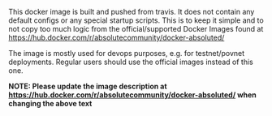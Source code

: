 This docker image is built and pushed from travis. It does not contain any default configs or any
special startup scripts. This is to keep it simple and to not copy too much logic from the
official/supported Docker Images found at https://hub.docker.com/r/absolutecommunity/docker-absoluted/

The image is mostly used for devops purposes, e.g. for testnet/povnet deployments. Regular users
should use the official images instead of this one.

**NOTE: Please update the image description at https://hub.docker.com/r/absolutecommunity/docker-absoluted/ when changing the above text**
